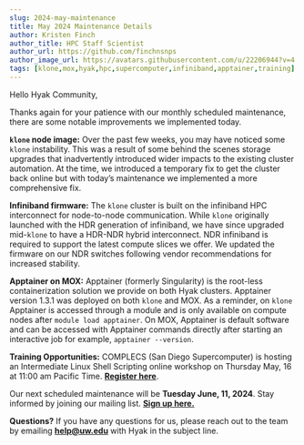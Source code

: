 ```yaml
---
slug: 2024-may-maintenance
title: May 2024 Maintenance Details
author: Kristen Finch
author_title: HPC Staff Scientist
author_url: https://github.com/finchnsnps
author_image_url: https://avatars.githubusercontent.com/u/22206944?v=4
tags: [klone,mox,hyak,hpc,supercomputer,infiniband,apptainer,training]
---
```


Hello Hyak Community,

Thanks again for your patience with our monthly scheduled maintenance, there are some notable improvements we implemented today. 

**`klone` node image:** Over the past few weeks, you may have noticed some `klone` instability. This was a result of some behind the scenes storage upgrades that inadvertently introduced wider impacts to the existing cluster automation. At the time, we introduced a temporary fix to get the cluster back online but with today’s maintenance we implemented a more comprehensive fix.

**Infiniband firmware:** The `klone` cluster is built on the infiniband HPC interconnect for node-to-node communication. While `klone` originally launched with the HDR generation of infiniband, we have since upgraded mid-`klone` to have a HDR-NDR hybrid interconnect. NDR infiniband is required to support the latest compute slices we offer. We updated the firmware on our NDR switches following vendor recommendations for increased stability.

**Apptainer on MOX:** Apptainer (formerly Singularity) is the root-less containerization solution we provide on both Hyak clusters. Apptainer version 1.3.1 was deployed on both `klone` and MOX. As a reminder, on `klone` Apptainer is accessed through a module and is only available on compute nodes after `module load apptainer`. On MOX, Apptainer is default software and can be accessed with Apptainer commands directly after starting an interactive job for example, `apptainer --version`. 

**Training Opportunities:** COMPLECS (San Diego Supercomputer) is hosting an Intermediate Linux Shell Scripting online workshop on Thursday May, 16 at 11:00 am Pacific Time. [**Register here**](https://na.eventscloud.com/ereg/newreg.php?eventid=780668&).

Our next scheduled maintenance will be **Tuesday June, 11, 2024**. Stay informed by joining our mailing list. [**Sign up here.**](https://mailman1.u.washington.edu/mailman/listinfo/hyak-users)  

**Questions?** If you have any questions for us, please reach out to the team by emailing **help@uw.edu** with Hyak in the subject line.
